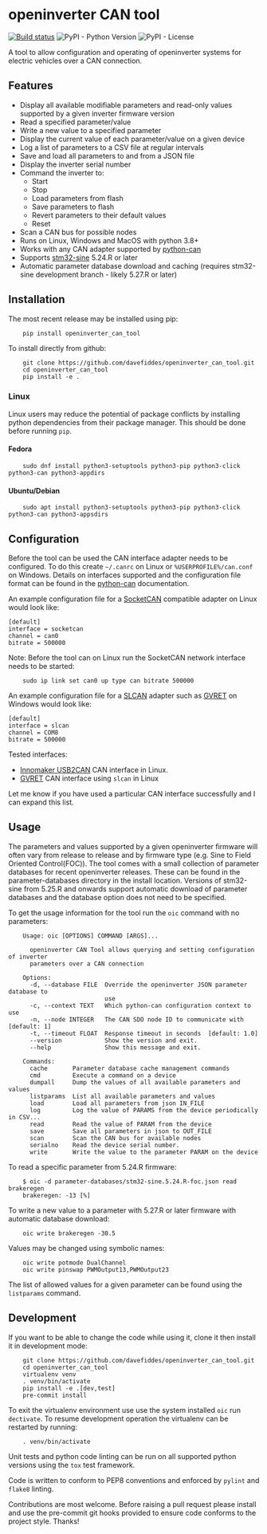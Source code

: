 # openinverter CAN tool

[![Build status](../../actions/workflows/test.yml/badge.svg)](../../actions/workflows/test.yml)
![PyPI - Python Version](https://img.shields.io/pypi/pyversions/openinverter-can-tool)
![PyPI - License](https://img.shields.io/pypi/l/openinverter-can-tool)

A tool to allow configuration and operating of openinverter systems for
electric vehicles over a CAN connection.

## Features

* Display all available modifiable parameters and read-only values supported by a given inverter firmware version
* Read a specified parameter/value
* Write a new value to a specified parameter
* Display the current value of each parameter/value on a given device
* Log a list of parameters to a CSV file at regular intervals
* Save and load all parameters to and from a JSON file
* Display the inverter serial number
* Command the inverter to:
  * Start
  * Stop
  * Load parameters from flash
  * Save parameters to flash
  * Revert parameters to their default values
  * Reset
* Scan a CAN bus for possible nodes
* Runs on Linux, Windows and MacOS with python 3.8+
* Works with any CAN adapter supported by [python-can](https://pypi.org/project/python-can/)
* Supports [stm32-sine](https://github.com/jsphuebner/stm32-sine) 5.24.R or later
* Automatic parameter database download and caching (requires stm32-sine development branch - likely 5.27.R or later)

## Installation

The most recent release may be installed using pip:

```text
    pip install openinverter_can_tool
```

To install directly from github:

```text
    git clone https://github.com/davefiddes/openinverter_can_tool.git
    cd openinverter_can_tool
    pip install -e .
```

### Linux

Linux users may reduce the potential of package conflicts by installing python dependencies from their package manager. This should be done before running `pip`.

#### Fedora

```text
    sudo dnf install python3-setuptools python3-pip python3-click python3-can python3-appdirs
```

#### Ubuntu/Debian

```text
    sudo apt install python3-setuptools python3-pip python3-click python3-can python3-appsdirs
```

## Configuration

Before the tool can be used the CAN interface adapter needs to be configured. To do this create `~/.canrc` on Linux or `%USERPROFILE%/can.conf` on Windows. Details on interfaces supported and the configuration file format can be found in the [python-can](https://python-can.readthedocs.io/en/stable/installation.html) documentation.

An example configuration file for a [SocketCAN](https://python-can.readthedocs.io/en/stable/interfaces/socketcan.html) compatible adapter on Linux would look like:

```text
[default]
interface = socketcan
channel = can0
bitrate = 500000
```

Note: Before the tool can on Linux run the SocketCAN network interface needs to be started:

```text
    sudo ip link set can0 up type can bitrate 500000
```

An example configuration file for a [SLCAN](https://python-can.readthedocs.io/en/stable/interfaces/slcan.html) adapter such as [GVRET](https://github.com/collin80/GVRET) on Windows would look like:

```text
[default]
interface = slcan
channel = COM8
bitrate = 500000
```

Tested interfaces:

* [Innomaker USB2CAN](https://www.inno-maker.com/product/usb2can-cable/) CAN interface in Linux.
* [GVRET](https://github.com/collin80/GVRET) CAN interface using `slcan` in Linux

Let me know if you have used a particular CAN interface successfully and I can expand this list.

## Usage

The parameters and values supported by a given openinverter firmware will often vary from release to release and by firmware type (e.g. Sine to Field Oriented Control(FOC)). The tool comes with a small collection of  parameter databases for recent openinverter releases. These can be found in the parameter-databases directory in the install location. Versions of stm32-sine from 5.25.R and onwards support automatic download of parameter databases and the database option does not need to be specified.

To get the usage information for the tool run the `oic` command with no parameters:

```text
    Usage: oic [OPTIONS] COMMAND [ARGS]...

      openinverter CAN Tool allows querying and setting configuration of inverter
      parameters over a CAN connection

    Options:
      -d, --database FILE  Override the openinverter JSON parameter database to
                           use
      -c, --context TEXT   Which python-can configuration context to use
      -n, --node INTEGER   The CAN SDO node ID to communicate with  [default: 1]
      -t, --timeout FLOAT  Response timeout in seconds  [default: 1.0]
      --version            Show the version and exit.
      --help               Show this message and exit.

    Commands:
      cache       Parameter database cache management commands
      cmd         Execute a command on a device
      dumpall     Dump the values of all available parameters and values
      listparams  List all available parameters and values
      load        Load all parameters from json IN_FILE
      log         Log the value of PARAMS from the device periodically in CSV...
      read        Read the value of PARAM from the device
      save        Save all parameters in json to OUT_FILE
      scan        Scan the CAN bus for available nodes
      serialno    Read the device serial number.
      write       Write the value to the parameter PARAM on the device
```

To read a specific parameter from 5.24.R firmware:

```text
    $ oic -d parameter-databases/stm32-sine.5.24.R-foc.json read brakeregen
    brakeregen: -13 [%]
```

To write a new value to a parameter with 5.27.R or later firmware with automatic database download:

```text
    oic write brakeregen -30.5
```

Values may be changed using symbolic names:

```text
    oic write potmode DualChannel
    oic write pinswap PWMOutput13,PWMOutput23
```

The list of allowed values for a given parameter can be found using the `listparams` command.

## Development

If you want to be able to change the code while using it, clone it then install
it in development mode:

```text
    git clone https://github.com/davefiddes/openinverter_can_tool.git
    cd openinverter_can_tool
    virtualenv venv
    . venv/bin/activate
    pip install -e .[dev,test]
    pre-commit install
```

To exit the virtualenv environment use use the system installed `oic` run `dectivate`. To resume development operation the virtualenv can be restarted by running:

```text
    . venv/bin/activate
```

Unit tests and python code linting can be run on all supported python versions using the `tox` test framework.

Code is written to conform to PEP8 conventions and enforced by `pylint` and `flake8` linting.

Contributions are most welcome. Before raising a pull request please install and use the pre-commit git hooks provided to ensure code conforms to the project style. Thanks!
